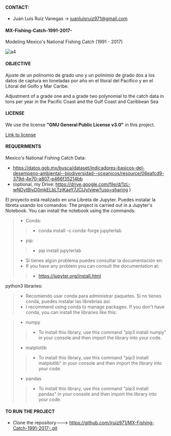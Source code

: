 #### CONTACT:
- Juan Luis Ruiz Vanegas -> juanluisruiz971@gmail.com
#### MX-Fishing-Catch-1991-2017-
Modeling Mexico's National Fishing Catch (1991 - 2017)

![a4](http://www.conanp.gob.mx/conanp/dominios/ramsar/img/mexico_ramsar_.jpg)

#### OBJECTIVE
Ajuste de un polinomio de grado uno  y un polinimio de grado dos a los datos de captura en toneladas por año en el litoral del Pacífico y en el Litoral del Golfo y Mar Caribe.

Adjustment of a grade one and a grade two polynomial to the catch data in tons per year in the Pacific Coast and the Gulf Coast and Caribbean Sea

#### LICENSE 

We use the license **"GNU General Public License v3.0"** in this project.

[Link to license](https://github.com/jruiz971/MX-Fishing-Catch-1991-2017-/blob/main/LICENSE)

#### REQUERIMENTS

Mexico's National Fishing Catch Data:
- https://datos.gob.mx/busca/dataset/indicadores-basicos-del-desempeno-ambiental--biodiversidad--oceanicos/resource/06eafcd9-379d-4e70-a807-e466f35214bb
- (optional, my Drive: https://drive.google.com/file/d/1zL-wNDytBiyD0mkELbLTzjKaeY7JCIJy/view?usp=sharing ) 


El proyecto está realizado en una Libreta de Jupyter. Puedes instalar la libreta usando los comandos:
The project is carried out in a Jupyter's Notebook. You can install the notebook using the commands:
> - Conda:
>> - conda install -c conda-forge jupyterlab
> - pip:
>> - pip install jupyterlab
> - Si tienes algún problema puedes consultar la documentación en:
> - If you have any problem you can consult the documentation at:
>> - https://jupyter.org/install.html

python3 libraries:
> - Recomiendo usar conda para administrar paquetes. Si no tienes conda, puedes instalar las librebrías así:
> - I recommend using conda to manage packages. If you don't have conda, you can install the libraries like this:

> - numpy
>> - To install this library, use this command "pip3 install numpy" in your console and then import the library into your code.
> - matplotlib
>> - To install this library, use this command "pip3 install matplotlib" in your console and then import the library into your code.
> - pandas
>> - To install this library, use this command "pip3 install pandas" in your console and then import the library into your code.

#### TO RUN THE PROJECT
- Clone the repository---> https://github.com/jruiz971/MX-Fishing-Catch-1991-2017-.git
